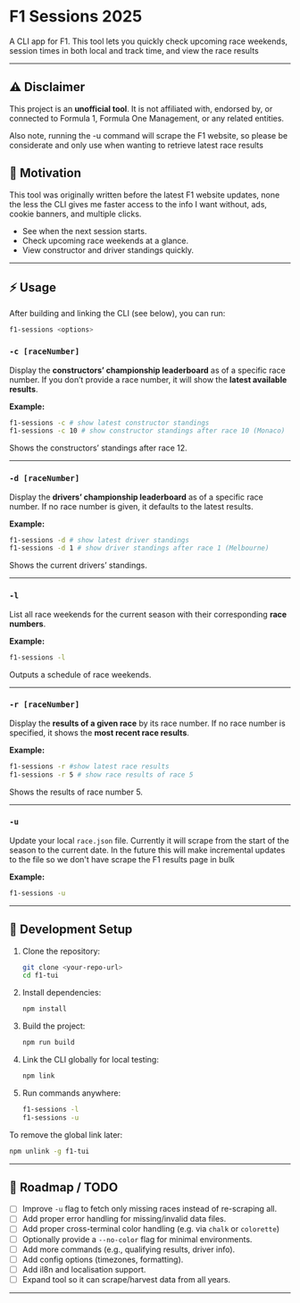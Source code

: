 # F1 Sessions 2025

A CLI app for F1. This tool lets you quickly check upcoming race weekends, session times in both local and track time, and view the race results

---

## ⚠️ Disclaimer
This project is an **unofficial tool**. It is not affiliated with, endorsed by, or connected to Formula 1, Formula One Management, or any related entities.

Also note, running the -u command will scrape the F1 website, so please be considerate and only use when wanting to retrieve latest race
results

## 🚀 Motivation

This tool was originally written before the latest F1 website updates, none the less the CLI gives me faster access to the info I want
without, ads, cookie banners, and multiple clicks.

* See when the next session starts.
* Check upcoming race weekends at a glance.
* View constructor and driver standings quickly.

---

## ⚡ Usage

After building and linking the CLI (see below), you can run:

```bash
f1-sessions <options>
```

### `-c [raceNumber]`

Display the **constructors’ championship leaderboard** as of a specific race number. If you don’t provide a race number, it will show the **latest available results**.

**Example:**

```bash
f1-sessions -c # show latest constructor standings
f1-sessions -c 10 # show constructor standings after race 10 (Monaco)
```

Shows the constructors’ standings after race 12.

---

### `-d [raceNumber]`

Display the **drivers’ championship leaderboard** as of a specific race number. If no race number is given, it defaults to the latest results.

**Example:**

```bash
f1-sessions -d # show latest driver standings
f1-sessions -d 1 # show driver standings after race 1 (Melbourne)
```

Shows the current drivers’ standings.

---

### `-l`

List all race weekends for the current season with their corresponding **race numbers**.

**Example:**

```bash
f1-sessions -l
```

Outputs a schedule of race weekends.

---

### `-r [raceNumber]`

Display the **results of a given race** by its race number. If no race number is specified, it shows the **most recent race results**.

**Example:**

```bash
f1-sessions -r #show latest race results
f1-sessions -r 5 # show race results of race 5
```

Shows the results of race number 5.

---

### `-u`

Update your local `race.json` file. Currently it will scrape from the start of the season to the current date. In the future this will make incremental updates to the file so we don't have scrape the F1 results page in bulk

**Example:**

```bash
f1-sessions -u
```

---

## 🔧 Development Setup

1. Clone the repository:

   ```bash
   git clone <your-repo-url>
   cd f1-tui
   ```

2. Install dependencies:

   ```bash
   npm install
   ```

3. Build the project:

   ```bash
   npm run build
   ```

4. Link the CLI globally for local testing:

   ```bash
   npm link
   ```

5. Run commands anywhere:

   ```bash
   f1-sessions -l
   f1-sessions -u
   ```

To remove the global link later:

```bash
npm unlink -g f1-tui
```

---

## 📌 Roadmap / TODO

* [ ] Improve `-u` flag to fetch only missing races instead of re-scraping all.
* [ ] Add proper error handling for missing/invalid data files.
* [ ] Add proper cross-terminal color handling (e.g. via `chalk` or `colorette`) 
* [ ] Optionally provide a `--no-color` flag for minimal environments.
* [ ] Add more commands (e.g., qualifying results, driver info).
* [ ] Add config options (timezones, formatting).
* [ ] Add il8n and localisation support.
* [ ] Expand tool so it can scrape/harvest data from all years.

---

